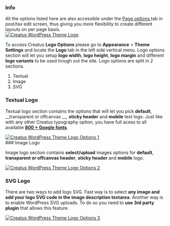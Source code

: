 <div class="thz-notification thz-notification-blue">
	<h3 class="thz-notification-title">Info</h3>
	<div>
	All the options listed here are also accessible under the <a class="thz-lightbox mfp-image" href="../../docs-media/post-page-options.jpg" data-mfp-title="Creatus WordPress Theme Post Page Options" data-modal-size="large"> Page options </a> tab in post/tax edit screen, thus giving you more flexibility to create different layouts on per page basis.
	</div>
</div>


<div class="thz-lightbox-gallery" markdown="1">

<div class="thz-doc-image max">
<a class="thz-lightbox mfp-image" href="../../docs-media/logo.jpg" data-mfp-title="Creatus WordPress Theme Logo" data-modal-size="large">
	<img src="../../docs-media/logo.jpg" alt="Creatus WordPress Theme Logo" />
</a>
</div>

To access Creatus __Logo Options__ please go to __Appearance__ >  __Theme Settings__ and locate the __Logo__ tab in the left side vertical menu. Logo options section will let you setup __logo width__, __logo height__, __logo margin__ and different __logo variants__ to be used trough out the site. Logo options are split in 2 sections. 

1. Textual
2. Image
3. SVG

### Textual Logo

Textual logo section contains the options that will let you pick __default__, __transparent or offcanvas __, __sticky header__ and __mobile__ text logo. Just like with any other Creatus typography option,  you have full acess to all available [__800 + Google fonts__](https://fonts.google.com/).

<div class="thz-doc-image max">
<a class="thz-lightbox mfp-image" href="../../docs-media/logo-options-1.jpg" data-mfp-title="Creatus WordPress Theme Admin Logo Textual" data-modal-size="large">
	<img src="../../docs-media/logo-options-1.jpg" alt="Creatus WordPress Theme Logo Options 1" />
</a>
</div>
### Image Logo

Image logo section contains __select/upload__ images options for __default__, __transparent or offcanvas header__, __sticky header__ and __mobile__ logo. 

<div class="thz-doc-image max">
<a class="thz-lightbox mfp-image" href="../../docs-media/logo-options-2.jpg" data-mfp-title="Creatus WordPress Theme Admin Logo Image" data-modal-size="large">
	<img src="../../docs-media/logo-options-2.jpg" alt="Creatus WordPress Theme Logo Options 2" />
</a>
</div>


### SVG Logo

There are two ways to add logo SVG. Fast way is to select __any image and add your logo SVG code in the image description textarea__. Another way is to enable WordPress SVG uploads. To do so you need to __use 3rd party plugin__ that allows this feature.

<div class="thz-doc-image max">
<a class="thz-lightbox mfp-image" href="../../docs-media/logo-options-3.jpg" data-mfp-title="Creatus WordPress Theme Admin Logo SVG" data-modal-size="large">
	<img src="../../docs-media/logo-options-3.jpg" alt="Creatus WordPress Theme Logo Options 3" />
</a>
</div>

</div>